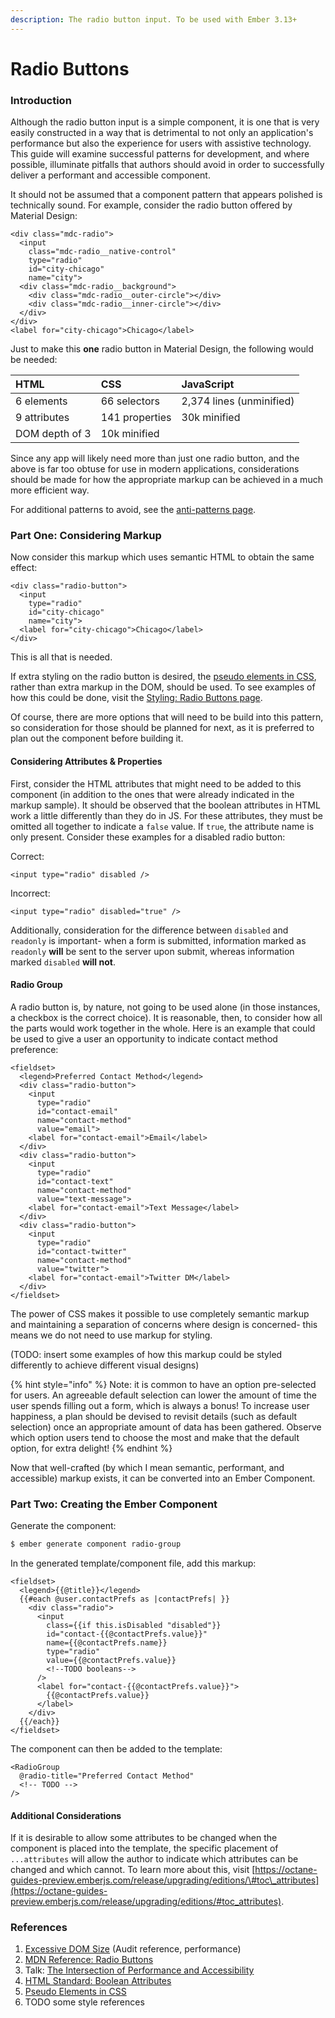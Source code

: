 ```yaml
---
description: The radio button input. To be used with Ember 3.13+
---
```


# Radio Buttons

### Introduction

Although the radio button input is a simple component, it is one that is very easily constructed in a way that is detrimental to not only an application's performance but also the experience for users with assistive technology. This guide will examine successful patterns for development, and where possible, illuminate pitfalls that authors should avoid in order to successfully deliver a performant and accessible component. 

It should not be assumed that a component pattern that appears polished is technically sound. For example, consider the radio button offered by Material Design: 

```markup
<div class="mdc-radio">
  <input
    class="mdc-radio__native-control"
    type="radio"
    id="city-chicago"
    name="city">
  <div class="mdc-radio__background">
    <div class="mdc-radio__outer-circle"></div>
    <div class="mdc-radio__inner-circle"></div>
  </div>
</div>
<label for="city-chicago">Chicago</label>
```

Just to make this **one** radio button in Material Design, the following would be needed:

| HTML | CSS | JavaScript |
| :--- | :--- | :--- |
| 6 elements | 66 selectors | 2,374 lines \(unminified\) |
| 9 attributes | 141 properties | 30k minified |
| DOM depth of 3 | 10k minified |  |

Since any app will likely need more than just one radio button, and the above is far too obtuse for use in modern applications, considerations should be made for how the appropriate markup can be achieved in a much more efficient way. 

For additional patterns to avoid, see the [anti-patterns page](antipatterns-radio-buttons.md). 

### Part One: Considering Markup

Now consider this markup which uses semantic HTML to obtain the same effect:

```markup
<div class="radio-button">
  <input
    type="radio"
    id="city-chicago"
    name="city">
  <label for="city-chicago">Chicago</label>
</div>
```

This is all that is needed. 

If extra styling on the radio button is desired, the [pseudo elements in CSS](https://developer.mozilla.org/en-US/docs/Web/CSS/Pseudo-elements), rather than extra markup in the DOM, should be used. To see examples of how this could be done, visit the [Styling: Radio Buttons page](styling-radio-buttons.md). 

Of course, there are more options that will need to be build into this pattern, so consideration for those should be planned for next, as it is preferred to plan out the component before building it.

#### Considering Attributes & Properties

First, consider the HTML attributes that might need to be added to this component \(in addition to the ones that were already indicated in the markup sample\). It should be observed that the boolean attributes in HTML work a little differently than they do in JS. For these attributes, they must be omitted all together to indicate a `false` value. If `true`, the attribute name is only present. Consider these examples for a disabled radio button:

Correct:

```markup
<input type="radio" disabled />
```

Incorrect:

```markup
<input type="radio" disabled="true" />
```

Additionally, consideration for the difference between `disabled` and `readonly` is important- when a form is submitted, information marked as `readonly` **will** be sent to the server upon submit, whereas information marked `disabled` **will not**. 

#### Radio Group

A radio button is, by nature, not going to be used alone \(in those instances, a checkbox is the correct choice\). It is reasonable, then, to consider how all the parts would work together in the whole. Here is an example that could be used to give a user an opportunity to indicate contact method preference:

```markup
<fieldset>
  <legend>Preferred Contact Method</legend>
  <div class="radio-button">
    <input
      type="radio"
      id="contact-email"
      name="contact-method"
      value="email">
    <label for="contact-email">Email</label>
  </div>
  <div class="radio-button">
    <input
      type="radio"
      id="contact-text"
      name="contact-method"
      value="text-message">
    <label for="contact-email">Text Message</label>
  </div>
  <div class="radio-button">
    <input
      type="radio"
      id="contact-twitter"
      name="contact-method"
      value="twitter">
    <label for="contact-email">Twitter DM</label>
  </div>  
</fieldset>
```

The power of CSS makes it possible to use completely semantic markup and maintaining a separation of concerns where design is concerned- this means we do not need to use markup for styling. 

\(TODO: insert some examples of how this markup could be styled differently to achieve different visual designs\)

{% hint style="info" %}
Note: it is common to have an option pre-selected for users. An agreeable default selection can lower the amount of time the user spends filling out a form, which is always a bonus! To increase user happiness, a plan should be devised to revisit details \(such as default selection\) once an appropriate amount of data has been gathered. Observe which option users tend to choose the most and make that the default option, for extra delight! 
{% endhint %}

Now that well-crafted \(by which I mean semantic, performant, and accessible\) markup exists, it can be converted into an Ember Component. 

### Part Two: Creating the Ember Component

Generate the component:

```bash
$ ember generate component radio-group
```

In the generated template/component file, add this markup:

```markup
<fieldset>
  <legend>{{@title}}</legend>
  {{#each @user.contactPrefs as |contactPrefs| }}
    <div class="radio">
      <input
        class={{if this.isDisabled "disabled"}}
        id="contact-{{@contactPrefs.value}}"
        name={{@contactPrefs.name}}
        type="radio"
        value={{@contactPrefs.value}}
        <!--TODO booleans-->
      />
      <label for="contact-{{@contactPrefs.value}}">
        {{@contactPrefs.value}}
      </label>
    </div>
  {{/each}}  
</fieldset>
```

The component can then be added to the template: 

```markup
<RadioGroup 
  @radio-title="Preferred Contact Method"
  <!-- TODO -->
/>
```

#### Additional Considerations

If it is desirable to allow some attributes to be changed when the component is placed into the template, the specific placement of `...attributes` will allow the author to indicate which attributes can be changed and which cannot. To learn more about this, visit [https://octane-guides-preview.emberjs.com/release/upgrading/editions/\#toc\_attributes](https://octane-guides-preview.emberjs.com/release/upgrading/editions/#toc_attributes). 

### References

1. [Excessive DOM Size](https://developers.google.com/web/tools/lighthouse/audits/dom-size) \(Audit reference, performance\)
2. [MDN Reference: Radio Buttons](https://developer.mozilla.org/en-US/docs/Web/HTML/Element/input/radio)
3. Talk: [The Intersection of Performance and Accessibility](https://noti.st/ericwbailey/Yfyaxa)
4. [HTML Standard: Boolean Attributes](https://html.spec.whatwg.org/multipage/common-microsyntaxes.html#boolean-attributes)
5. [Pseudo Elements in CSS](https://developer.mozilla.org/en-US/docs/Web/CSS/Pseudo-elements)
6. TODO some style references

